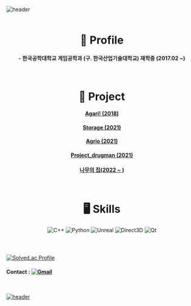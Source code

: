![header](https://capsule-render.vercel.app/api?type=Waving&color=C3D6FA&height=100&section=header&text=👋Hi!%20I'm%20Kclient&fontSize=48&fontAlign=50&fontAlignY=50)
</br></br>

<div align="center">
  
  # 📝 Profile
  #### - 한국공학대학교 게임공학과 (구. 한국산업기술대학교) 재학중 (2017.02 ~)
  </br>
  
  # 💼 Project
  
  #### [Agari! (2018)](https://github.com/kakik/agari)
  #### [Storage (2021)](https://github.com/go4521304/storage)
  #### [Agrio (2021)](https://github.com/go4521304/agari_Network)
  #### [Project_drugman (2021)](https://github.com/go4521304/Project_drugman)
  #### [나무의 집(2022 ~ )](https://github.com/KPU-Graduation-Project/For_graduation)
  </br>
  
  # 🖥 Skills
  
  ![C++](https://img.shields.io/badge/C%2B%2B-00599C?&style=flat-square&logo=C%2B%2B&logoColor=white)
  ![Python](https://img.shields.io/badge/Python-3776AB?&style=flat-square&logo=Python&logoColor=white)
  ![Unreal](https://img.shields.io/badge/Unreal%20Engine-0E1128?&style=flat-square&logo=Unreal%20Engine&logoColor=white)
  ![Direct3D](https://img.shields.io/badge/Direct3D%2012-0078D6?&style=flat-square&logo=Windows&logoColor=white)
  ![Qt](https://img.shields.io/badge/Qt-41CD52?&style=flat-square&logo=Qt&logoColor=white)
  </br></br>
  
</div>

#

[![Solved.ac Profile](http://mazassumnida.wtf/api/v2/generate_badge?boj=go4521304)](https://solved.ac/go4521304/)

#### Contact : <a href="mailto:go4521304@gmail.com">![Gmail](https://img.shields.io/badge/Gmail-EA4335?&style=flat-square&logo=Gmail&logoColor=white)


</br>


![header](https://capsule-render.vercel.app/api?type=slice&color=FAEEC2&height=100&section=footer&text=Bye%20Bye,%20See%20U&fontSize=42&rotate=0&fontAlign=17&fontAlignY=76)
